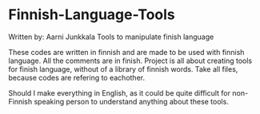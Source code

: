# Finnish-Language-Tools
Written by: Aarni Junkkala
Tools to manipulate finish language

These codes are written in finnish and are made to be used with finnish language. All the comments are in finish.
Project is all about creating tools for finish language, without of a library of finnish words.
Take all files, because codes are refering to eachother.

Should I make everything in English, as it could be quite difficult
for non-Finnish speaking person to understand anything about these tools.
